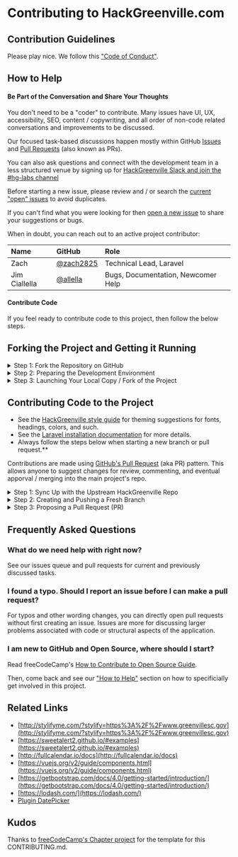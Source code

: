 # Contributing to HackGreenville.com

## Contribution Guidelines

Please play nice. We follow this ["Code of Conduct"](https://codeforgreenville.org/about/code-of-conduct).

## How to Help

#### Be Part of the Conversation and Share Your Thoughts

You don't need to be a "coder" to contribute. Many issues have UI, UX, accessibility, SEO, content / copywriting, and all order of non-code related conversations and improvements to be discussed.

Our focused task-based discussions happen mostly within GitHub [Issues](https://github.com/codeforgreenville/hackgreenville-com/issues) and [Pull Requests](https://github.com/codeforgreenville/hackgreenville-com/pulls) (also known as PRs).

You can also ask questions and connect with the development team in a less structured venue by signing up for [HackGreenville Slack and join the #hg-labs channel](https://codeforgreenville.org)

Before starting a new issue, please review and / or search the [current "open" issues](https://github.com/codeforgreenville/hackgreenville-com/issues/) to avoid duplicates.

If you can't find what you were looking for then [open a new issue](https://github.com/codeforgreenville/hackgreenville-com/issues/new) to share your suggestions or bugs.

When in doubt, you can reach out to an active project contributor:

| Name          | GitHub                                   | Role                               |
|:--------------|:-----------------------------------------|:-----------------------------------|
| Zach          | [@zach2825](https://github.com/zach2825) | Technical Lead, Laravel            |
| Jim Ciallella | [@allella](https://github.com/allella)   | Bugs, Documentation, Newcomer Help |

#### Contribute Code

If you feel ready to contribute code to this project, then follow the below steps.

## Forking the Project and Getting it Running

<details><summary>Step 1: Fork the Repository on GitHub</summary>

['Forking'](https://help.github.com/articles/about-forks/) is a step where you get your own copy of the repository (a.k.a repo) on GitHub.

This is essential as it allows you to work on your own copy of the code. It allows you to request changes to be pulled into HackGreenville's main repository from your fork via a pull request.

Follow these steps to fork the `https://github.com/codeforgreenville/hackgreenville-com` repository:

1. Go to the HackGreenville.com (HG) repository on GitHub: https://github.com/codeforgreenville/hackgreenville-com>.
2. Click the "Fork" Button in the upper right-hand corner of the interface ([Need help?](https://help.github.com/articles/fork-a-repo/)).
3. After the repository has been forked, you will be taken to your copy of the repository at `https://github.com/YOUR_USER_NAME/hackgreenville-com`.

</details>
<details><summary>Step 2: Preparing the Development Environment</summary>

Install [Git](https://git-scm.com/) and a code editor of your choice. We recommend using [VS Code](https://code.visualstudio.com/).

Clone your forked copy of the Hackgreenville.com code. ['Cloning'](https://help.github.com/articles/cloning-a-repository/) is where you download a copy of the repository from a `remote` location to your local machine. Run these commands on your local machine to clone the repository:

1. Open a Terminal in a directory where you would like the HG project to reside.

2. Clone your fork of the HG code, make sure you replace `YOUR_USER_NAME` with your GitHub username:

   ```sh
   git clone https://github.com/YOUR_USER_NAME/hackgreenville-com.git
   ```

This will download the entire repository to a `hackgreenville-com` directory.

Now that you have downloaded a copy of your fork, you will need to set up an `upstream`. The main repository at `https://github.com/codeforgreenville/hackgreenville-com` is often referred to as the `upstream` repository. Your fork at `https://github.com/YOUR_USER_NAME/hackgreenville-com` is often referred to as the `origin` repository.

You need a reference from your local copy to the `upstream` repository in addition to the `origin` repository. This is so that you can sync changes from the `upstream` repository to your fork which is called `origin`. To do that follow the below commands:

1.  Change directory to the new hackgreenville-com directory:

    ```sh
    cd hackgreenville-com
    ```

2.  Add a remote reference to the main Hackgreenvill.com GitHub repository. We're refer to this as "HG" in the later steps.

    ```sh
    git remote add upstream https://github.com/codeforgreenville/hackgreenville-com.git
    ```

3.  Ensure the configuration looks correct:

        ```sh
        git remote -v
        ```

        The output should look something like below:
        ```sh
        origin    https://github.com/YOUR_USER_NAME/hackgreenville-com.git (fetch)
        origin    https://github.com/YOUR_USER_NAME/hackgreenville-com.git (push)
        upstream    https://github.com/codeforgreenville/hackgreenville-com.git (fetch)
        upstream    https://github.com/codeforgreenville/hackgreenville-com.git (push)
        ```

    </details>

<details><summary>Step 3: Launching Your Local Copy / Fork of the Project</summary>

#### System Requirements

- [Requirements of Laravel 10](https://laravel.com/docs/10.x/deployment#server-requirements), which include PHP 7.3+ or PHP 8+
- You'll need [composer](https://getcomposer.org/download/) as well.
- You'll need [yarn](https://yarnpkg.com/lang/en/docs/install/) as well.
- For running "tests", you'll need SQLite and its associated PHP extensions enabled.
  > The PHP install package names and commands will differ based on your operating system, source repository, and other variations. Here are examples:
  >
  > - RHEL / CentOS / Fedora: `yum install php-sqlite3 php-pdo_sqlite`
  > - Ubuntu / Debian / Mint: `apt install php-sqlite3`
- MariaDB 10+ / MySQL 5.6+ - MariaDB is a compatible fork of MySQL and the community version can be installed using [operating system repositories](https://mariadb.com/kb/en/mariadb-package-repository-setup-and-usage/).

#### Initial Setup / Configuration (Host Install)

You need to make a copy of the `.env.example` file and rename it to `.env` at your project root.

Edit the new .env file and set your database settings.

#### **Running the database**


If it does not already exist, you will need to create the `hack_greenville` database in your local MySQL server.

```bash
mysql --user="dbusername" --password -e "create database hack_greenville"
```

#### **Installing Dependencies and Seeding Database**

Run the following scripts to install dependencies and seed the database:

```bash
composer install
yarn install
php artisan migrate --seed
```

The `migrate --seed` command will generate a default user *admin@admin.com* with a password of _admin_ and fill the states table.

#### **Running the app**

In one terminal, run the following command to start the Vite local development server:

```bash
yarn dev
```

> Note: for production environments, `yarn prod` would be used.

In another terminal, run the following command to start the Laravel server (will open on port `8000`)

```bash
php artisan serve
```

The app should now be accessible by visting `http://localhost:8000` in your browser.

#### **Generate app key and seed events + organizations**

Once the app is running, run the following command to generate your [app encryption key](https://laravel.com/docs/10.x/encryption):

```bash
php artisan key:generate
```

Then, to seed events and organizations into your application, run the following to import events and organizations from the Open Upstate API:

```bash
php artisan pull:events
php artisan pull:orgs
```

#### Initial Setup (Docker)

The docker setup of this project should only be done for advanced users, or if
needed for runtime compatibility issues.

You need to make a copy of the `.env.docker` file and rename it to `.env` at the
project root.

In addition, you'll need to generate the Laravel Sail docker files.
You can do this by executing `composer install`, or if you want to avoid using `composer`, you can instead run `mkdir vendor`, `mkdir vendor/laravel` and `git clone https://github.com/laravel/sail.git vendor/laravel/sail/` from inside the project root.

The database will be created for you automatically by the mysql docker image.
To initialize the project, do `docker-compose pull` to pull the necessary files, and then `docker-compose up --build` to begin running the project later.

First, you'll have to run `composer install` with docker exec while the original container is running with `docker exec -it hackgreenville composer install`.

The `composer install` command will help build the project by running migrations and initializing yarn, but you can also do this manually by running `docker exec -it hackgreenville php artisan migrate --seed; yarn install; yarn prod`.

Now, shut down the container by hitting `ctrl-c` and re-build the container with `docker-compose up --build`.

On the first start, you will need to generate an `APP_KEY` secret, which you can do by `docker exec -it hackgreenville php artisan key:generate` while the original container is running.

Make sure to set this in your `.env` file!

If you get file permission errors, please make sure permissions are set the UID `1337` and the GUID specified in `.env` by `WWWGROUP`.
I.e. if there are errors opening the log file, run `sudo chown -R 1337:www-data storage/`, if `www-data` is the group specified by `WWWGROUP` in `.env`.

If you run into "The Mix manifest does not exist", then run `docker exec -it hackgreenville php artisan vendor:publish --provider="Laravel\Horizon\HorizonServiceProvider"` and `docker exec -it hackgreenville npm run dev`.

After that, hit Ctrl-C in the original docker-compose to stop the application, and do `docker-compose up --build` to run it again.

If there are any changes in the application code, you will need to run `docker-compose up --build` to recreate the container with your changes.

#### Interacting with Your Running Copy of the Project

As in the earlier setup steps, Laravel Artisan is heavily leveraged to execute framework and custom commands for development and administration tasks.

- Running tests `php artisan test`
- Refreshing events from the remote API: `php artisan pull:events`
- Refreshing organizations from the remote API: `php artisan pull:orgs`

</details>

## Contributing Code to the Project

- See the [HackGreenville style guide](https://hackgreenville.com/styles) for theming suggestions for fonts, headings, colors, and such.
- See the [Laravel installation documentation](https://laravel.com/docs/10.x/installation) for more details.
- Always follow the steps below when starting a new branch or pull request.\*\*

Contributions are made using [GitHub's Pull Request](https://docs.github.com/en/free-pro-team@latest/github/collaborating-with-issues-and-pull-requests/about-pull-requests) (aka PR) pattern. This allows anyone to suggest changes for review, commenting, and eventual apporval / merging into the main project's repo.

<details><summary>Step 1: Sync Up with the Upstream HackGreenville Repo</summary>

Before creating a new git "branch" you'll want to sync up with the "remote upstream", which is just a fancy way of saying the main Hackgreenville.com (HG) GitHub repo.

1.  Save any uncommitted changes using `git stash` because the following steps can possibly reset / delete things in order to stay in sync with the upstream.

2.  Validate that you are on the `develop` branch

    ```sh
    git status
    ```

    You should get an output like this:

    ```sh
    On branch develop
    Your branch is up-to-date with 'origin/develop'.

    nothing to commit, working directory clean
    ```

    If you are not on develop or your working directory is not clean, resolve any outstanding files/commits and checkout `develop`:

    ```sh
    git checkout develop
    ```

3.  Sync the latest changes from the HG upstream `develop` branch to your local develop branch.

    This is very important to avoid conflicts later.

        > **Note:** If you have any outstanding Pull Request that you made from the `develop` branch of your fork, you will lose them at the end of this step. You should ensure your pull request is merged by a moderator before performing this step. To avoid this scenario, you should *always* work on a branch separate from develop.

        This step **will sync the latest changes** from the main repository of HG.

        Update your local copy of the HG upstream repository:
        ```sh
        git fetch upstream
        ```

        Hard reset your develop branch with the HG develop:
        ```sh
        git reset --hard upstream/develop
        ```

        Push your develop branch to your origin to have a clean history on your fork on GitHub:
        ```sh
        git push origin develop --force
        ```

        You can validate if your current develop matches the upstream/develop or not by performing a diff:
        ```sh
        git diff upstream/develop
        ```

        If you don't get any output, you are good to go to the next step.

    </details>

<details><summary>Step 2: Creating and Pushing a Fresh Branch</summary>
    
  Working on a separate branch for each issue helps you keep your local work copy clean. You should never work on the `develop` branch. This will soil your copy of HG and you may have to start over with a fresh clone or fork.
    
  All new branches / contributions should be made off of the `develop` branch, but not in it, as described below.

1. Clean up before starting
   It's also good practice to clean up any orphaned branches from time to time.

   ```sh
   git remote prune origin
   git gc --prune
   ```

2. Selecting a branch name
   Check that you are on `develop` as explained previously, and branch off from there by typing:
   ```sh
   git checkout -b fix/update-readme
   ```
   Your branch name should start with `fix/`, `feat/`, `docs/`, etc. Avoid using issue numbers in branches. Keep them short, meaningful and unique.

Some examples of good branch names are:
`    fix/update-nav-links
    fix/calendar-popup-css
    docs/typos-in-readme
    feat/add-sponsors
   `

3. Edit files and write code on your favorite editor. Then, check and confirm the files you are updating:

   ```sh
   git status
   ```

   This should show a list of `unstaged` files that you have edited.

   ```sh
   On branch docs/typos-in-readme
   Your branch is up to date with 'upstream/docs/typos-in-readme'.

   Changes not staged for commit:
   (use "git add/rm <file>..." to update what will be committed)
   (use "git checkout -- <file>..." to discard changes in working directory)

       modified:   CONTRIBUTING.md
       modified:   README.md
   ...
   ```

4. Stage the changes and make a commit

   In this step, you should only mark files that you have edited or added yourself. You can perform a reset and resolve files that you did not intend to change if needed.

   ```sh
   git add path/to/my/changed/file.ext
   ```

   Or you can add all the `unstaged` files to the staging area using the below handy command:

   ```sh
   git add .
   ```

   Only the files that were moved to the staging area will be added when you make a commit.

   ```sh
   git status
   ```

   Output:

   ```sh
   On branch docs/typos-in-readme
   Your branch is up to date with 'upstream/docs/typos-in-readme'.

   Changes to be committed:
   (use "git reset HEAD <file>..." to unstage)

       modified:   CONTRIBUTING.md
       modified:   README.md
   ```

   Now, you can commit your changes with a short message like so:

   ```sh
   git commit -m "fix: my short commit message"
   ```

   We highly recommend making a conventional commit message. This is a good practice that you will see on some of the popular Open Source repositories. As a developer, this encourages you to follow standard practices.

   Some examples of conventional commit messages are:

   ```md
   fix: update API routes
   feat: RSVP event
   fix(docs): update database schema image
   ```

   Keep your commit messages short. You can always add additional information in the description of the commit message.

5. Push the new branch to your fork / origin. For example, if the name of your branch is `docs/typos-in-readme`, then your command should be:
`sh
    git push origin docs/typos-in-readme
    `
</details>

<details><summary>Step 3: Proposing a Pull Request (PR)</summary>

1. Once a branch of your changes has been committed & pushed to your fork / origin you will automatically see a message when you visit your GitHub fork page.

The message will appear near the top of the page saying `Compare and Pull Request` which has a link to start a pull request based on your most recently pushed branch.

2. By default, all pull requests need to be matched against `base repository: codeforgreenville/hackgreenville-com` and `base: develop`, which should be the values set in the drop-downs on the left side of the "Comparing Changes" section at the top of the pull request creation page / form.

3. In the body of your PR include a more detailed summary of the changes you made and why.

   - Fill in the details as they seem fit to you. This information will be reviewed and a decision will be made whether or not your pull request is going to be accepted.

   - If the PR is meant to fix an existing bug/issue then, at the end of
     your PR's description, append the keyword `closes` and #xxxx (where xxxx
     is the issue number). Example: `closes #1337`. This tells GitHub to
     automatically close the existing issue, if the PR is accepted and merged.

You have successfully created a PR. Congratulations! :tada:

</details>

## Frequently Asked Questions

### What do we need help with right now?

See our issues queue and pull requests for current and previously discussed tasks.

### I found a typo. Should I report an issue before I can make a pull request?

For typos and other wording changes, you can directly open pull requests without first creating an issue. Issues are more for discussing larger problems associated with code or structural aspects of the application.

### I am new to GitHub and Open Source, where should I start?

Read freeCodeCamp's [How to Contribute to Open Source Guide](https://github.com/freeCodeCamp/how-to-contribute-to-open-source).

Then, come back and see our ["How to Help"](#how-to-help) section on how to specificially get involved in this project.

## Related Links

- [http://stylifyme.com/?stylify=https%3A%2F%2Fwww.greenvillesc.gov](http://stylifyme.com/?stylify=https%3A%2F%2Fwww.greenvillesc.gov)
- [https://sweetalert2.github.io/#examples](https://sweetalert2.github.io/#examples)
- [http://fullcalendar.io/docs](http://fullcalendar.io/docs)
- [https://vuejs.org/v2/guide/components.html](https://vuejs.org/v2/guide/components.html)
- [https://getbootstrap.com/docs/4.0/getting-started/introduction/](https://getbootstrap.com/docs/4.0/getting-started/introduction/)
- [https://lodash.com/](https://lodash.com/)
- [Plugin DatePicker](https://github.com/uxsolutions/bootstrap-datepicker)

## Kudos

Thanks to [freeCodeCamp's Chapter project](https://github.com/freeCodeCamp/chapter) for the template for this CONTRIBUTING.md.
